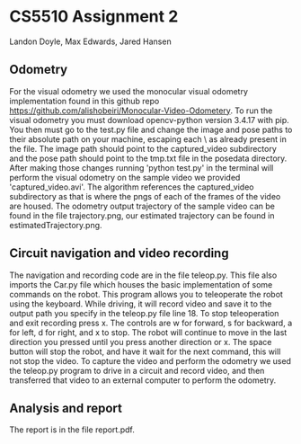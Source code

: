 # CS5510 Assignment 2

Landon Doyle, Max Edwards, Jared Hansen

## Odometry

For the visual odometry we used the monocular visual odometry implementation found in this github repo https://github.com/alishobeiri/Monocular-Video-Odometery. To run the visual odometry you must download opencv-python version 3.4.17 with pip. You then must go to the test.py file and change the image and pose paths to their absolute path on your machine, escaping each \ as already present in the file. The image path should point to the captured_video subdirectory and the pose path should point to the tmp.txt file in the posedata directory. After making those changes running 'python test.py' in the terminal will perform the visual odometry on the sample video we provided 'captured_video.avi'. The algorithm references the captured_video subdirectory as that is where the pngs of each of the frames of the video are housed. The odometry output trajectory of the sample video can be found in the file trajectory.png, our estimated trajectory can be found in estimatedTrajectory.png.

## Circuit navigation and video recording

The navigation and recording code are in the file teleop.py. This file also imports the Car.py file which houses the basic implementation of some commands on the robot. This program allows you to teleoperate the robot using the keyboard. While driving, it will record video and save it to the output path you specify in the teleop.py file line 18. To stop teleoperation and exit recording press x. The controls are w for forward, s for backward, a for left, d for right, and x to stop. The robot will continue to move in the last direction you pressed until you press another direction or x. The space button will stop the robot, and have it wait for the next command, this will not stop the video. To capture the video and perform the odometry we used the teleop.py program to drive in a circuit and record video, and then transferred that video to an external computer to perform the odometry.

## Analysis and report

The report is in the file report.pdf.
